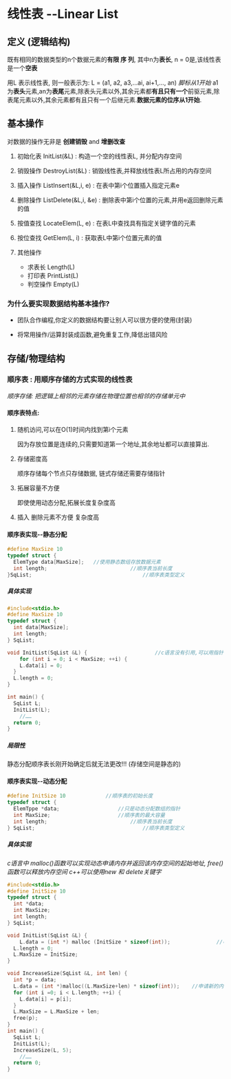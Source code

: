 # 线性表 --Linear List

## 定义 (逻辑结构)

既有相同的数据类型的n个数据元素的**有限 序 列**, 其中n为**表长**, n = 0是,该线性表是一个**空表**

用L 表示线性表, 则一般表示为: L = (a1, a2, a3,…ai, ai+1,…, an)  *脚标从1开始* a1为**表头**元素,an为**表尾**元素,除表头元素以外,其余元素都**有且只有一个**前驱元素,除表尾元素以外,其余元素都有且只有一个后继元素.**数据元素的位序从1开始**.

## 基本操作

对数据的操作无非是 **创建销毁** and **增删改查**

1. 初始化表  InitList(&L) : 构造一个空的线性表L, 并分配内存空间

2. 销毁操作 DestroyList(&L) : 销毁线性表,并释放线性表L所占用的内存空间

3. 插入操作 ListInsert(&L,i, e)  : 在表中第i个位置插入指定元素e
4. 删除操作 ListDelete(&L,i, &e)  : 删除表中第i个位置的元素,并用e返回删除元素的值
5. 按值查找 LocateElem(L, e)  : 在表L中查找具有指定关键字值的元素
6. 按位查找 GetElem(L, i)  : 获取表L中第i个位置元素的值
7. 其他操作
   * 求表长 Length(L)
   * 打印表 PrintList(L)
   * 判空操作 Empty(L)

### 为什么要实现数据结构基本操作?

* 团队合作编程,你定义的数据结构要让别人可以很方便的使用(封装)

* 将常用操作/运算封装成函数,避免重复工作,降低出错风险

 ## 存储/物理结构

### 顺序表 : 用顺序存储的方式实现的线性表

*顺序存储: 把逻辑上相邻的元素存储在物理位置也相邻的存储单元中* 

#### 顺序表特点:

1. 随机访问,可以在O(1)时间内找到第i个元素

   因为存放位置是连续的,只需要知道第一个地址,其余地址都可以直接算出.

2. 存储密度高

   顺序存储每个节点只存储数据, 链式存储还需要存储指针

3. 拓展容量不方便

   即使使用动态分配,拓展长度复杂度高

4. 插入 删除元素不方便 复杂度高

#### 顺序表实现--静态分配

```c
#define MaxSize 10
typedef struct {
  ElemType data[MaxSize];	//使用静态数组存放数据元素
  int length;							//顺序表当前长度
}SqList;									//顺序表类型定义
```

##### 具体实现

```c
#include<stdio.h>
#define MaxSize 10
typedef struct {
  int data[MaxSize];
  int length;
} SqList;

void InitList(SqList &L) {						//c语言没有引用,可以用指针实现
	for (int i = 0; i < MaxSize; ++i) {
    L.data[i] = 0;
  }
  L.length = 0;
}

int main() {
  SqList L;
  InitList(L);
 	//……
  return 0;
}
```

##### 局限性

静态分配顺序表长刚开始确定后就无法更改!!! (存储空间是静态的)

#### 顺序表实现--动态分配

```c
#define InitSize 10				//顺序表的初始长度
typedef struct {
  ElemTppe *data;					//只是动态分配数组的指针
  int MaxSize;						//顺序表的最大容量
  int length;							//顺序表当前长度
} SqList;									//顺序表类型定义
```

##### 具体实现

*c语言中 malloc()函数可以实现动态申请内存并返回该内存空间的起始地址, free() 函数可以释放内存空间 c++可以使用new 和 delete关键字*

```c
#include<stdio.h>
#define InitSize 10
typedef struct {
  int *data;
  int MaxSize;
  int length;
} SqList;

void InitList(SqList &L) {																//c语言没有引用,可以用指针实现
	L.data = (int *) malloc (InitSize * sizeof(int));				//申请一片连续的内存空间
  L.length = 0;
  L.MaxSize = InitSize;
}

void IncreaseSize(SqList &L, int len) {
  int *p = data;
  L.data = (int *)malloc((L.MaxSize+len) * sizeof(int));	//申请新的内存空间
  for (int i =0; i < L.length; ++i) {											//将数据复制到新的区域
    L.data[i] = p[i];
  }
  L.MaxSize = L.MaxSize + len;														//增加顺序表的最大长度
  free(p); 																								//释放原来的内存空间
}
int main() {
  SqList L;
  InitList(L);
  IncreaseSize(L, 5);
 	//……
  return 0;
}
```





